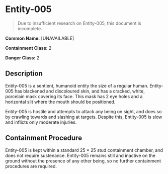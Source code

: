 # Entity-005

> Due to insufficient research on Entity-005, this document is incomplete.

**Common Name:** [UNAVAILABLE]

**Containment Class:** 2

**Danger Class:** 2

## Description
Entity-005 is a sentient, humanoid entity the size of a regular human. Entity-005 has blackened and discoloured skin, and has a cracked, white, porcelain mask covering its face. This mask has 2 eye holes and a horizontal slit where the mouth should be positioned.

Entity-005 is hostile and attempts to attack any being on sight, and does so by crawling towards and slashing at targets. Despite this, Entity-005 is slow and inflicts only moderate injuries.

## Containment Procedure
Entity-005 is kept within a standard 25 * 25 stud containment chamber, and does not require sustenance. Entity-005 remains still and inactive on the ground without the presence of any other being, so no further containment procedures are required.
